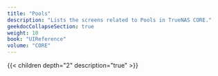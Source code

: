 ```yaml
---
title: "Pools"
description: "Lists the screens related to Pools in TrueNAS CORE."
geekdocCollapseSection: true
weight: 10
book: "UIReference"
volume: "CORE"
---
```


{{< children depth="2" description="true" >}}
